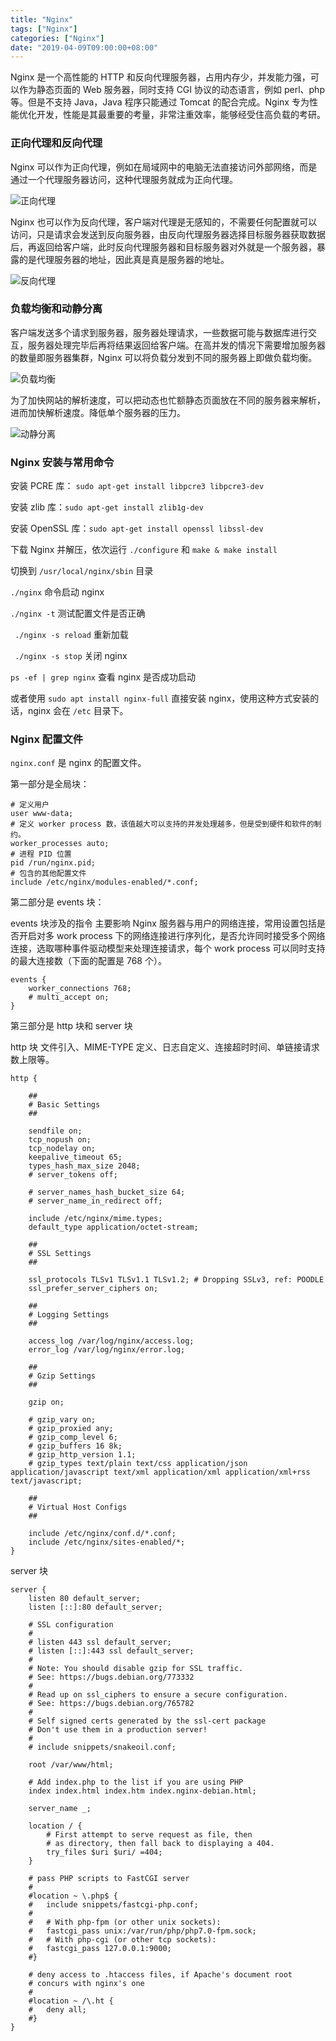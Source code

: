 ```yaml
---
title: "Nginx"
tags: ["Nginx"]
categories: ["Nginx"]
date: "2019-04-09T09:00:00+08:00"
---
```


Nginx 是一个高性能的 HTTP 和反向代理服务器，占用内存少，并发能力强，可以作为静态页面的 Web 服务器，同时支持 CGI 协议的动态语言，例如 perl、php 等。但是不支持 Java，Java 程序只能通过 Tomcat 的配合完成。Nginx 专为性能优化开发，性能是其最重要的考量，非常注重效率，能够经受住高负载的考研。

### 正向代理和反向代理

Nginx 可以作为正向代理，例如在局域网中的电脑无法直接访问外部网络，而是通过一个代理服务器访问，这种代理服务就成为正向代理。

![正向代理](http://img.programya.com/Snipaste_2019-11-16_16-02-25.png)

Nginx 也可以作为反向代理，客户端对代理是无感知的，不需要任何配置就可以访问，只是请求会发送到反向服务器，由反向代理服务器选择目标服务器获取数据后，再返回给客户端，此时反向代理服务器和目标服务器对外就是一个服务器，暴露的是代理服务器的地址，因此真是真是服务器的地址。

![反向代理]( http://img.programya.com/Snipaste_2019-11-16_16-05-31.png )

### 负载均衡和动静分离

客户端发送多个请求到服务器，服务器处理请求，一些数据可能与数据库进行交互，服务器处理完毕后再将结果返回给客户端。在高并发的情况下需要增加服务器的数量即服务器集群，Nginx 可以将负载分发到不同的服务器上即做负载均衡。

![负载均衡]( http://img.programya.com/nginx/Snipaste_2019-11-16_16-17-19.png )

为了加快网站的解析速度，可以把动态也忙额静态页面放在不同的服务器来解析，进而加快解析速度。降低单个服务器的压力。

![动静分离]( http://img.programya.com/Snipaste_2019-11-16_16-19-15.png )

### Nginx 安装与常用命令

安装 PCRE 库： ` sudo apt-get install libpcre3 libpcre3-dev   `

安装 zlib 库：` sudo apt-get install zlib1g-dev `

安装 OpenSSL 库：` sudo apt-get install openssl libssl-dev  `

下载 Nginx 并解压，依次运行 `./configure`  和 `make & make install`

切换到 `/usr/local/nginx/sbin` 目录

 `./nginx` 命令启动 nginx

`./nginx -t` 测试配置文件是否正确

 ` ./nginx -s reload` 重新加载

` ./nginx -s stop` 关闭 nginx

`ps -ef | grep nginx` 查看 nginx 是否成功启动

或者使用 `sudo apt install nginx-full` 直接安装 nginx，使用这种方式安装的话，nginx 会在 `/etc` 目录下。

### Nginx 配置文件

`nginx.conf` 是 nginx 的配置文件。

第一部分是全局块：

```nginx
# 定义用户
user www-data;
# 定义 worker process 数，该值越大可以支持的并发处理越多，但是受到硬件和软件的制约。
worker_processes auto;
# 进程 PID 位置
pid /run/nginx.pid;
# 包含的其他配置文件
include /etc/nginx/modules-enabled/*.conf;
```

第二部分是 events 块：

events 块涉及的指令 主要影响 Nginx 服务器与用户的网络连接，常用设置包括是否开启对多 work process 下的网络连接进行序列化，是否允许同时接受多个网络连接，选取哪种事件驱动模型来处理连接请求，每个 work process 可以同时支持的最大连接数（下面的配置是 768 个）。

```nginx
events {
	worker_connections 768;
	# multi_accept on;
}
```

第三部分是 http 块和 server 块

http 块 文件引入、MIME-TYPE 定义、日志自定义、连接超时时间、单链接请求数上限等。

```nginx
http {

	##
	# Basic Settings
	##

	sendfile on;
	tcp_nopush on;
	tcp_nodelay on;
	keepalive_timeout 65;
	types_hash_max_size 2048;
	# server_tokens off;

	# server_names_hash_bucket_size 64;
	# server_name_in_redirect off;

	include /etc/nginx/mime.types;
	default_type application/octet-stream;

	##
	# SSL Settings
	##

	ssl_protocols TLSv1 TLSv1.1 TLSv1.2; # Dropping SSLv3, ref: POODLE
	ssl_prefer_server_ciphers on;

	##
	# Logging Settings
	##

	access_log /var/log/nginx/access.log;
	error_log /var/log/nginx/error.log;

	##
	# Gzip Settings
	##

	gzip on;

	# gzip_vary on;
	# gzip_proxied any;
	# gzip_comp_level 6;
	# gzip_buffers 16 8k;
	# gzip_http_version 1.1;
	# gzip_types text/plain text/css application/json application/javascript text/xml application/xml application/xml+rss text/javascript;

	##
	# Virtual Host Configs
	##

	include /etc/nginx/conf.d/*.conf;
	include /etc/nginx/sites-enabled/*;
}
```

server 块

```nginx
server {
	listen 80 default_server;
	listen [::]:80 default_server;

	# SSL configuration
	#
	# listen 443 ssl default_server;
	# listen [::]:443 ssl default_server;
	#
	# Note: You should disable gzip for SSL traffic.
	# See: https://bugs.debian.org/773332
	#
	# Read up on ssl_ciphers to ensure a secure configuration.
	# See: https://bugs.debian.org/765782
	#
	# Self signed certs generated by the ssl-cert package
	# Don't use them in a production server!
	#
	# include snippets/snakeoil.conf;

	root /var/www/html;

	# Add index.php to the list if you are using PHP
	index index.html index.htm index.nginx-debian.html;

	server_name _;

	location / {
		# First attempt to serve request as file, then
		# as directory, then fall back to displaying a 404.
		try_files $uri $uri/ =404;
	}

	# pass PHP scripts to FastCGI server
	#
	#location ~ \.php$ {
	#	include snippets/fastcgi-php.conf;
	#
	#	# With php-fpm (or other unix sockets):
	#	fastcgi_pass unix:/var/run/php/php7.0-fpm.sock;
	#	# With php-cgi (or other tcp sockets):
	#	fastcgi_pass 127.0.0.1:9000;
	#}

	# deny access to .htaccess files, if Apache's document root
	# concurs with nginx's one
	#
	#location ~ /\.ht {
	#	deny all;
	#}
}
```

